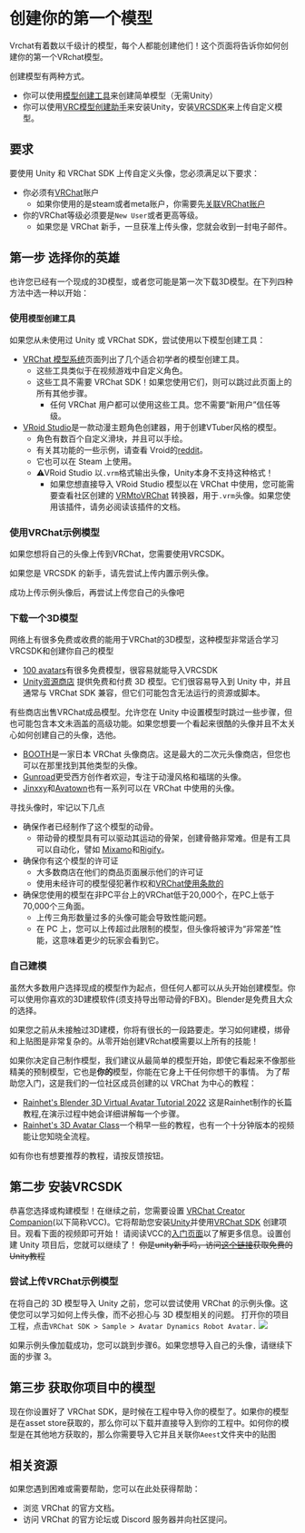 # 创建你的第一个模型
Vrchat有着数以千级计的模型，每个人都能创建他们！这个页面将告诉你如何创建你的第一个VRchat模型。

创建模型有两种方式。

- 你可以使用[模型创建工具](https://hello.vrchat.com/avatar-systems)来创建简单模型（无需Unity）
- 你可以使用[VRC模型创建助手](https://vcc.docs.vrchat.com/)来安装Unity，安装[VRCSDK](https://creators.vrchat.com/sdk/)来上传自定义模型。

## 要求
要使用 Unity 和 VRChat SDK 上传自定义头像，您必须满足以下要求：
- 你必须有[VRChat](https://vrchat.com/)账户
    - 如果你使用的是steam或者meta账户，你需要先[关联VRChat账户](https://help.vrchat.com/hc/en-us/articles/360062659053-I-want-to-turn-my-platform-account-through-Steam-Meta-Pico-or-Viveport-into-a-VRChat-account)
- 你的VRChat等级必须要是`New User`或者更高等级。
    - 如果您是 VRChat 新手，一旦获准上传头像，您就会收到一封电子邮件。
## 第一步 选择你的英雄
也许您已经有一个现成的3D模型，或者您可能是第一次下载3D模型。在下列四种方法中选一种以开始：

### 使用`模型创建工具`
如果您从未使用过 Unity 或 VRChat SDK，尝试使用以下模型创建工具：
- [VRChat 模型系统](https://hello.vrchat.com/avatar-systems)页面列出了几个适合初学者的模型创建工具。
    - 这些工具类似于在视频游戏中自定义角色。
    - 这些工具不需要 VRChat SDK！如果您使用它们，则可以跳过此页面上的所有其他步骤。
        - 任何 VRChat 用户都可以使用这些工具。您不需要“新用户”信任等级。
- [VRoid Studio](https://vroid.com/cn/studio)是一款动漫主题角色创建器，用于创建VTuber风格的模型。
    - 角色有数百个自定义滑块，并且可以手绘。
    - 有关其功能的一些示例，请查看 Vroid的[reddit](https://www.reddit.com/r/VRoid/)。
    - 它也可以在 Steam 上使用。
    - ⚠VRoid Studio 以`.vrm`格式输出头像，Unity本身不支持这种格式！
        - 如果您想直接导入 VRoid Studio 模型以在 VRChat 中使用，您可能需要查看社区创建的 [VRMtoVRChat](https://github.com/esperecyan/VRMConverterForVRChat) 转换器，用于`.vrm`头像。如果您使用该插件，请务必阅读该插件的文档。
### 使用VRChat示例模型
如果您想将自己的头像上传到VRChat，您需要使用VRCSDK。

如果您是 VRCSDK 的新手，请先尝试上传内置示例头像。

成功上传示例头像后，再尝试上传您自己的头像吧
### 下载一个3D模型
网络上有很多免费或收费的能用于VRChat的3D模型，这种模型非常适合学习VRCSDK和创建你自己的模型
- [100 avatars](https://github.com/PolygonalMind/100Avatars)有很多免费模型，很容易就能导入VRCSDK
- [Unity资源商店](https://assetstore.unity.com/) 提供免费和付费 3D 模型。它们很容易导入到 Unity 中，并且通常与 VRChat SDK 兼容，但它们可能包含无法运行的资源或脚本。

有些商店出售VRChat成品模型。允许您在 Unity 中设置模型时跳过一些步骤，但也可能包含本文未涵盖的高级功能。如果您想要一个看起来很酷的头像并且不太关心如何创建自己的头像，选他。
- [BOOTH](https://booth.pm/en/items?tags%5B%5D=VRChat)是一家日本 VRChat 头像商店。这是最大的二次元头像商店，但您也可以在那里找到其他类型的头像。
- [Gunroad](https://gumroad.com/discover)更受西方创作者欢迎，专注于动漫风格和福瑞的头像。
- [Jinxxy](https://jinxxy.com/)和[Avatown](https://goavatown.com/)也有一系列可以在 VRChat 中使用的头像。

寻找头像时，牢记以下几点
- 确保作者已经制作了这个模型的动骨。
    - 带动骨的模型具有可以驱动其运动的骨架，创建骨骼非常难。但是有工具可以自动化，譬如 [Mixamo](https://www.mixamo.com/)和[Rigify](https://docs.blender.org/manual/en/latest/addons/rigging/rigify/index.html)。
- 确保你有这个模型的许可证
    - 大多数商店在他们的商品页面展示他们的许可证
    - 使用未经许可的模型侵犯著作权和[VRChat使用条款的](https://hello.vrchat.com/legal)
- 确保您使用的模型在非PC平台上的VRChat低于20,000个，在PC上低于70,000个三角面。
    - 上传三角形数量过多的头像可能会导致性能问题。
    - 在 PC 上，您可以上传超过此限制的模型，但头像将被评为“非常差”性能，这意味着更少的玩家会看到它。
### 自己建模
虽然大多数用户选择现成的模型作为起点，但任何人都可以从头开始创建模型。你可以使用你喜欢的3D建模软件(须支持导出带动骨的FBX)。Blender是免费且大众的选择。

如果您之前从未接触过3D建模，你将有很长的一段路要走。学习如何建模，绑骨和上贴图是非常复杂的。从零开始创建VRchat模需要以上所有的技能！

如果你决定自己制作模型，我们建议从最简单的模型开始，即使它看起来不像那些精美的预制模型，它也是**你的**模型，你能在它身上干任何你想干的事情。
为了帮助您入门，这是我们的一位社区成员创建的以 VRChat 为中心的教程：
- [Rainhet's Blender 3D Virtual Avatar Tutorial 2022](https://www.youtube.com/watch?v=OKWsUAIsgpg&list=PL2EEbgwoJzdsC9wfKA2ZO2kAf4HDqC8a8&index=1) 这是Rainhet制作的长篇教程,在演示过程中她会详细讲解每一个步骤。
- [Rainhet's 3D Avatar Class](https://www.youtube.com/watch?v=w-yhjgnhaNw)一个稍早一些的教程，也有一个十分钟版本的视频能让您知晓全流程。

如有你也有想要推荐的教程，请按反馈按钮。
## 第二步 安装VRCSDK
恭喜您选择或构建模型！在继续之前，您需要设置 [VRChat Creator Companion](https://vcc.docs.vrchat.com/)(以下简称VCC)。它将帮助您安装[Unity](https://unity.com/)并使用[VRChat SDK](https://creators.vrchat.com/sdk) 创建项目。观看下面的视频即可开始！
请阅读VCC的[入门页面](https://vcc.docs.vrchat.com/guides/getting-started)以了解更多信息。设置创建 Unity 项目后，您就可以继续了！
~~你是unity新手吗，访问[这个链接](https://learn.unity.com/)获取免费的Unity教程~~
### 尝试上传VRChat示例模型
在将自己的 3D 模型导入 Unity 之前，您可以尝试使用 VRChat 的示例头像。这使您可以学习如何上传头像，而不必担心与 3D 模型相关的问题。
打开你的项目工程，点击`VRChat SDK > Sample > Avatar Dynamics Robot Avatar.`
![](https://creators.vrchat.com/assets/images/creating-your-first-avatar-3dfc191-Unity_YrUFLEWWDe-19d524661f04160b033787dda19e38cf.png)

如果示例头像加载成功，您可以跳到步骤6。如果您想导入自己的头像，请继续下面的步骤 3。
## 第三步 获取你项目中的模型
现在你设置好了 VRChat SDK，是时候在工程中导入你的模型了。如果你的模型是在asset store获取的，那么你可以下载并直接导入到你的工程中。如何你的模型是在其他地方获取的，那么你需要导入它并且关联你`Aeest`文件夹中的贴图
## 相关资源
如果您遇到困难或需要帮助，您可以在此处获得帮助：
- 浏览 VRChat 的官方文档。
- 访问 VRChat 的官方论坛或 Discord 服务器并向社区提问。